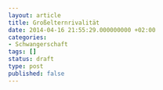```yaml
---
layout: article
title: Großelternrivalität
date: 2014-04-16 21:55:29.000000000 +02:00
categories:
- Schwangerschaft
tags: []
status: draft
type: post
published: false
---
```

